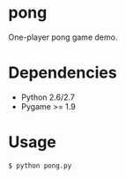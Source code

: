 pong
====

One-player pong game demo.

Dependencies
============

* Python 2.6/2.7
* Pygame >= 1.9

Usage
===== 

    $ python pong.py
